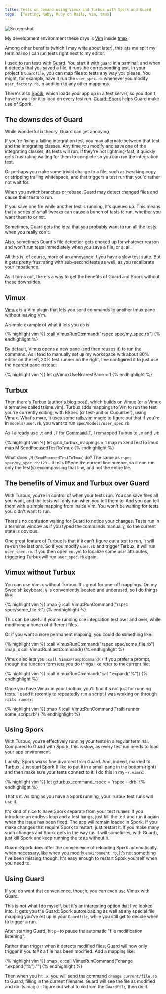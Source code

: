 ```yaml
---
title: Tests on demand using Vimux and Turbux with Spork and Guard
tags:  [Testing, Ruby, Ruby on Rails, Vim, tmux]
---
```


![Screenshot](https://dl.dropbox.com/u/546793/blog/vimux-spork.png)

My development environment these days is [Vim](http://henrik.nyh.se/2011/01/textmate-to-vim-with-training-wheels) inside [tmux](http://blog.hawkhost.com/2010/06/28/tmux-the-terminal-multiplexer/).

Among other benefits (which I may write about later), this lets me split my terminal so I can run tests right next to my editor.

I used to run tests with [Guard](https://github.com/guard/guard/). You start it with `guard` in a terminal, and when it detects that you saved a file, it runs the corresponding test. In your project's `Guardfile`, you can map files to tests any way you please. You might, for example, have it run the `user_spec.rb` whenever you modify `user_factory.rb`, in addition to any other mappings.

There's also [Spork](https://github.com/sporkrb/spork/), which loads your app up in a test server, so you don't have to wait for it to load on every test run. [Guard::Spork](https://github.com/guard/guard-spork) helps Guard make use of Spork.


## The downsides of Guard

While wonderful in theory, Guard can get annoying.

If you're fixing a failing integration test, you may alternate between that test and the integrating classes. Any time you modify and save one of the integrating classes, its tests will run. If they're not lightning-fast, it quickly gets frustrating waiting for them to complete so you can run the integration test.

Or perhaps you make some trivial change to a file, such as tweaking copy or stripping trailing whitespace, and that triggers a test run that you'd rather not wait for.

When you switch branches or rebase, Guard may detect changed files and cause their tests to run.

If you save one file while another test is running, it's queued up. This means that a series of small tweaks can cause a bunch of tests to run, whether you want them to or not.

Sometimes, Guard gets the idea that you probably want to run all the tests, when you really don't.

Also, sometimes Guard's file detection gets choked up for whatever reason and won't run tests immediately when you save a file, or at all.

All this is, of course, more of an annoyance if you have a slow test suite. But it gets pretty frustrating with sub-second tests as well, as you recalibrate your impatience.

As it turns out, there's a way to get the benefits of Guard and Spork without these downsides.


## Vimux

[Vimux](https://github.com/benmills/vimux/) is a Vim plugin that lets you send commands to another tmux pane without leaving Vim.

A simple example of what it lets you do is

{% highlight vim %}
:call VimuxRunCommand("rspec spec/my_spec.rb")
{% endhighlight %}

By default, Vimux opens a new pane (and then reuses it) to run the command. As I tend to manually set up my workspace with about 80% editor on the left, 20% test runner on the right, I've configured it to just use the nearest pane instead:

{% highlight vim %}
let g:VimuxUseNearestPane = 1
{% endhighlight %}

## Turbux

Then there's [Turbux](https://github.com/jgdavey/vim-turbux) ([author's blog post](http://joshuadavey.com/post/15619414829/faster-tdd-feedback-with-tmux-tslime-vim-and)), which builds on Vimux (or a Vimux alternative called tslime.vim). Turbux adds mappings to Vim to run the test you're currently editing, with RSpec (or test-unit or Cucumber), using Vimux. What's more, it uses some [rails.vim](https://github.com/tpope/vim-rails) magic to figure out that if you're in `models/user.rb`, you want to run `spec/models/user_spec.rb`.

As I already use `,t` and `,T` for [Command-T](https://github.com/wincent/Command-T), I remapped Turbux to `,m` and `,M`:

{% highlight vim %}
let g:no_turbux_mappings = 1
map <leader>m <Plug>SendTestToTmux
map <leader>M <Plug>SendFocusedTestToTmux
{% endhighlight %}

What does `,M` (`SendFocusedTestToTmux`) do? The same as `rspec spec/my_spec.rb:123` – it tells RSpec the current line number, so it can run only the test(s) encompassing that line, and not the entire file.


## The benefits of Vimux and Turbux over Guard

With Turbux, you're in control of when your tests run. You can save files all you want, and the tests will only run when you tell them to. And you can tell them with a simple mapping from inside Vim. You won't be waiting for tests you didn't want to run.

There's no confusion waiting for Guard to notice your changes. Tests run in a terminal window as if you typed the commands manually, so the current state is obvious.

One great feature of Turbux is that if it can't figure out a test to run, it will re-run the last one. So if you modify `user.rb` and trigger Turbux, it will run `user_spec.rb`. If you then open `en.yml` to localize some user attributes, triggering Turbux will run `user_spec.rb` again.


## Vimux without Turbux

You can use Vimux without Turbux. It's great for one-off mappings. On my Swedish keyboard, `§` is conveniently located and underused, so I do things like:

{% highlight vim %}
:map § :call VimuxRunCommand("rspec spec/some_file.rb")<CR>
{% endhighlight %}

This can be useful if you're running one integration test over and over, while modifying a bunch of different files.

Or if you want a more permanent mapping, you could do something like:

{% highlight vim %}
:call VimuxRunCommand("rspec spec/some_file.rb")
:map ,x call VimuxRunLastCommand()<CR>
{% endhighlight %}

Vimux also lets you `:call VimuxPromptCommand()` if you prefer a prompt, though the function form lets you do things like refer to the current file:

{% highlight vim %}
:call VimuxRunCommand("cat ".expand("%"))
{% endhighlight %}

Once you have Vimux in your toolbox, you'll find it's not just for running tests. I used it recently to repeatedly run a script I was working on through `rails runner`:

{% highlight vim %}
:map § :call VimuxRunCommand("rails runner some_script.rb")<CR>
{% endhighlight %}


## Using Spork

With Turbux, you're effectively running your tests in a regular terminal. Compared to Guard with Spork, this is slow, as every test run needs to load your app environment.

Luckily, Spork works fine divorced from Guard. And, indeed, married to Turbux. Just start Spork (I like to put it in a small pane in the bottom-right) and then make sure your tests connect to it. I do this in my `~/.vimrc`:

{% highlight vim %}
let g:turbux_command_rspec  = 'rspec --drb'
{% endhighlight %}

That's it. As long as you have a Spork running, your Turbux test runs will use it.

It's kind of nice to have Spork separate from your test runner. If you introduce an endless loop and a test hangs, just kill the test and run it again when the issue has been fixed. The app will remain loaded in Spork. If you make changes that require Spork to restart, just restart it. If you make many such changes and Spork gets in the way (as it will sometimes, with Guard), just kill Spork and keep running the tests without it.

Guard::Spork does offer the convenience of reloading Spork automatically when necessary, like when you modify `environment.rb`. It's not something I've been missing, though. It's easy enough to restart Spork yourself when you need to.


## Using Guard

If you do want that convenience, though, you can even use Vimux with Guard.

This is not what I do myself, but it's an interesting option that I've looked into. It gets you the Guard::Spork autoreloading as well as any special file mapping you've set up in your `Guardfile`, while you still get to decide when to trigger a run.

After starting Guard, hit `p⏎` to pause the automatic "file modification listening".

Rather than trigger when it detects modified files, Guard will now only trigger if you *tell it* a file has been modified. Add a mapping like:

{% highlight vim %}
:map ,x :call VimuxRunCommand("change ".expand("%")."")<CR>
{% endhighlight %}

Then when you hit `,x`, you will send the command `change current/file.rb` to Guard, filling in the current filename. Guard will see the file as modified and do its magic – figure out what to do from the `Guardfile`, then do it.

